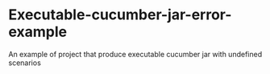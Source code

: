 # Executable-cucumber-jar-error-example
An example of project that produce executable cucumber jar with undefined scenarios
